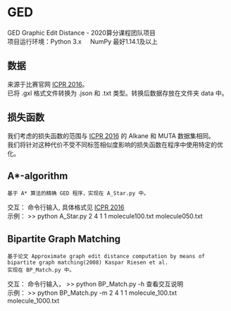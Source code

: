 # GED
GED Graphic Edit Distance - 2020算分课程团队项目  
项目运行环境：Python 3.x &nbsp; &nbsp; NumPy 最好1.14.1及以上

## 数据
来源于比赛官网 [ICPR 2016](https://gdc2016.greyc.fr/)。  
已将 .gxl 格式文件转换为 .json 和 .txt 类型。转换后数据存放在文件夹 data 中。

## 损失函数
我们考虑的损失函数的范围与 [ICPR 2016](https://gdc2016.greyc.fr/) 的 Alkane 和 MUTA 数据集相同。  
我们将针对这种代价不受不同标签相似度影响的损失函数在程序中使用特定的优化。

## A*-algorithm
    基于 A* 算法的精确 GED 程序，实现在 A_Star.py 中。  
交互： 命令行输入, 具体格式见 [ICPR 2016](https://gdc2016.greyc.fr/)  
示例： \>\> python A_Star.py 2 4 1 1 molecule100.txt molecule050.txt  

## Bipartite Graph Matching
    基于论文 Approximate graph edit distance computation by means of bipartite graph matching(2008) Kaspar Riesen et al.
    实现在 BP_Match.py 中。
交互：  命令行输入， \>\> python BP_Match.py -h 查看交互说明  
示例： \>\> python BP_Match.py -m 2 4 1 1 molecule_100.txt molecule_1000.txt

